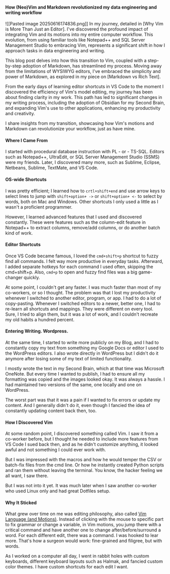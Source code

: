 #### How (Neo)Vim and Markdown revolutionized my data engineering and writing workflow
![[Pasted image 20250616174836.png]]
In my journey, detailed in [Why Vim is More Than Just an Editor]. I've discovered the profound impact of integrating Vim and its motions into my entire computer workflow. This evolution, from using familiar tools like Notepad++ and SQL Server Management Studio to embracing Vim, represents a significant shift in how I approach tasks in data engineering and writing.

This blog post delves into how this transition to Vim, coupled with a step-by-step adoption of Markdown, has streamlined my process. Moving away from the limitations of WYSIWYG editors, I've embraced the simplicity and power of Markdown, as explored in my piece on [Markdown vs Rich Text].

From the early days of learning editor shortcuts in VS Code to the moment I discovered the efficiency of Vim's model editing, my journey has been about finding clarity in my work. This path has led to significant changes in my writing process, including the adoption of Obsidian for my Second Brain, and expanding Vim's use to other applications, enhancing my productivity and creativity.

I share insights from my transition, showcasing how Vim's motions and Markdown can revolutionize your workflow, just as have mine.

#### Where I Came From
I started with procedural database instruction with PL - or - TS-SQL. Editors such as Notepad++, UltraEdit, or SQL Server Management Studio (SSMS) were my friends. Later, I discovered many more, such as Sublime, Eclipse, Netbeans, Sublime, TextMate, and VS Code.

#### OS-wide Shortcuts
I was pretty efficient; I learned how to `crtl+shift+end` and use arrow keys to select lines to jump with `shift+option+ ->` or `shift+option+ <-` to select by words, both on Mac and Windows. Other shortcuts I only used a little as I wasn't a proficient programmer.

However, I learned advanced features that I used and discovered constantly. These were features such as the column-edit feature in Notepad++ to extract columns, remove/add columns, or do another batch kind of work.

#### Editor Shortcuts
Once VS Code became famous, I loved the `cmd+shift+p` shortcut to fuzzy find all commands. I felt way more productive in everyday tasks. Afterward, I added separate hotkeys for each command I used often, skipping the cmd+shift+p. Also, `cmd+p` to open and fuzzy find files was a big game-changer quickly.

At some point, I couldn't get any faster. I was much faster than most of my co-workers, or so I thought. The problem was that I lost my productivity whenever I switched to another editor, program, or app. I had to do a lot of copy-pasting. Whenever I switched editors to a newer, better one, I had to re-learn all shortcuts and mappings. They were different on every tool. Sure, I tried to align them, but it was a lot of work, and I couldn't recreate my old habits a hundred percent.

#### Entering Writing. Wordpress.
At the same time, I started to write more publicly on my Blog, and I had to constantly copy my text from something my Google Docs or editor I used to the WordPress editors. I also wrote directly in WordPress but I didn't do it anymore after losing some of my text of limited functionality.

I mostly wrote the text in my Second Brain, which at that time was Microsoft OneNote. But every time I wanted to publish, I had to ensure all my formatting was copied and the images looked okay. It was always a hassle. I had maintained two versions of the same, one locally and one on WordPress.

The worst part was that it was a pain if I wanted to fix errors or update my content. And I generally didn't do it, even though I fancied the idea of constantly updating content back then, too.

#### How I Discovered Vim
At some random point, I discovered something called Vim. I saw it from a co-worker before, but I thought he needed to include more features from VS Code I sued back then, and as he didn't customize anything, it looked awful and not something I could ever work with.

But I was impressed with the macros and how he would temper the CSV or batch-fix files from the cmd line. Or how he instantly created Python scripts and ran them without leaving the terminal. You know, the hacker feeling we all want, I saw there.

But I was not into it yet. It was much later when I saw another co-worker who used Linux only and had great Dotfiles setup.

#### Why It Sticked
What grew over time on me was editing philosophy, also called [Vim Language (and Motions)](https://ssp.sh/brain/vim-language-and-motions). Instead of clicking with the mouse to specific part to fix grammar or change a variable, in Vim motions, you jump there with a critical command and have another one to change after/before/surround a word. For each different edit, there was a command. I was hooked to lear more. That's how a surgeon would work: fine-grained and filigree, but with words.

As I worked on a computer all day,  I went in rabbit holes with custom keyboards, different keyboard layouts such as Halmak, and fancied custom color themes. I have custom shortcuts for each edit I want.
